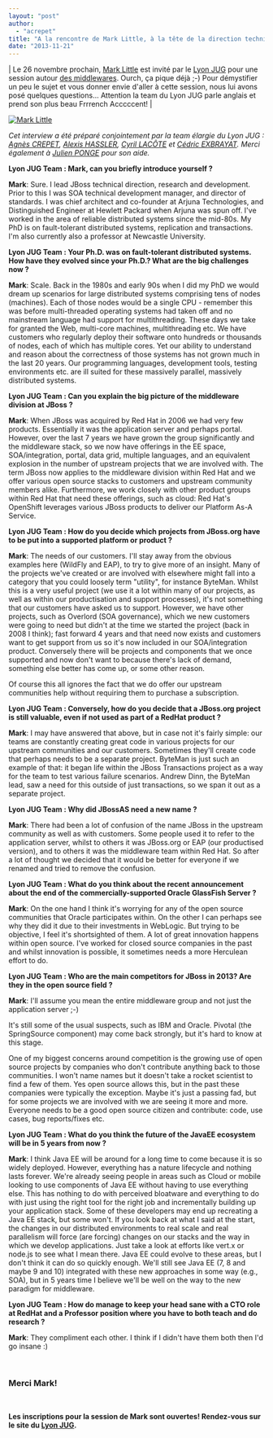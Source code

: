 ```yaml
---
layout: "post"
author: 
  - "acrepet"
title: "A la rencontre de Mark Little, à la tête de la direction technique et de la R&D de JBOSS"
date: "2013-11-21"
---
```


| Le 26 novembre prochain, [Mark Little](https://twitter.com/nmcl) est invité par le [Lyon JUG](http://www.lyonjug.org) pour une session autour [des middlewares](http://www.lyonjug.org/evenements/jboss-middleware). Ourch, ça pique déjà ;-) Pour démystifier un peu le sujet et vous donner envie d'aller à cette session, nous lui avons posé quelques questions... Attention la team du Lyon JUG parle anglais et prend son plus beau Frrrench Acccccent! |

[![Mark Little](/assets/2013/11/2013-11-21-a-la-rencontre-de-mark-little-a-la-tete-de-la-direction-technique-et-de-la-rd-de-jboss/Mark_Little140x140.png)](https://twitter.com/nmcl)

_Cet interview a été préparé conjointement par la team élargie du Lyon JUG : [Agnès CREPET](http://twitter.com/agnes_crepet), [Alexis HASSLER](http://twitter.com/AlexisHassler), [Cyril LACÔTE](http://twitter.com/clacote) et [Cédric EXBRAYAT](http://twitter.com/cedric_exbrayat). Merci également à [Julien PONGE](http://twitter.com/jponge) pour son aide._

**Lyon JUG Team : Mark, can you briefly introduce yourself ?**

**Mark**: Sure. I lead JBoss technical direction, research and development. Prior to this I was SOA technical development manager, and director of standards. I was chief architect and co-founder at Arjuna Technologies, and Distinguished Engineer at Hewlett Packard when Arjuna was spun off. I've worked in the area of reliable distributed systems since the mid-80s. My PhD is on fault-tolerant distributed systems, replication and transactions. I'm also currently also a professor at Newcastle University.

**Lyon JUG Team : Your Ph.D. was on fault-tolerant distributed systems. How have they evolved since your Ph.D.? What are the big challenges now ?**

**Mark**: Scale. Back in the 1980s and early 90s when I did my PhD we would dream up scenarios for large distributed systems comprising tens of nodes (machines). Each of those nodes would be a single CPU - remember this was before multi-threaded operating systems had taken off and no mainstream language had support for multithreading. These days we take for granted the Web, multi-core machines, multithreading etc. We have customers who regularly deploy their software onto hundreds or thousands of nodes, each of which has multiple cores. Yet our ability to understand and reason about the correctness of those systems has not grown much in the last 20 years. Our programming languages, development tools, testing environments etc. are ill suited for these massively parallel, massively distributed systems.

**Lyon JUG Team : Can you explain the big picture of the middleware division at JBoss ?**

**Mark**: When JBoss was acquired by Red Hat in 2006 we had very few products. Essentially it was the application server and perhaps portal. However, over the last 7 years we have grown the group significantly and the middleware stack, so we now have offerings in the EE space, SOA/integration, portal, data grid, multiple languages, and an equivalent explosion in the number of upstream projects that we are involved with. The term JBoss now applies to the middleware division within Red Hat and we offer various open source stacks to customers and upstream community members alike. Furthermore, we work closely with other product groups within Red Hat that need these offerings, such as cloud: Red Hat's OpenShift leverages various JBoss products to deliver our Platform As-A Service.

**Lyon JUG Team : How do you decide which projects from JBoss.org have to be put into a supported platform or product ?**

**Mark**: The needs of our customers. I'll stay away from the obvious examples here (WildFly and EAP), to try to give more of an insight. Many of the projects we've created or are involved with elsewhere might fall into a category that you could loosely term "utility", for instance ByteMan. Whilst this is a very useful project (we use it a lot within many of our projects, as well as within our productisation and support processes), it's not something that our customers have asked us to support. However, we have other projects, such as Overlord (SOA governance), which we new customers were going to need but didn't at the time we started the project (back in 2008 I think); fast forward 4 years and that need now exists and customers want to get support from us so it's now included in our SOA/integration product. Conversely there will be projects and components that we once supported and now don't want to because there's lack of demand, something else better has come up, or some other reason.

Of course this all ignores the fact that we do offer our upstream communities help without requiring them to purchase a subscription.

**Lyon JUG Team : Conversely, how do you decide that a JBoss.org project is still valuable, even if not used as part of a RedHat product ?**

**Mark**: I may have answered that above, but in case not it's fairly simple: our teams are constantly creating great code in various projects for our upstream communities and our customers. Sometimes they'll create code that perhaps needs to be a separate project. ByteMan is just such an example of that: it began life within the JBoss Transactions project as a way for the team to test various failure scenarios. Andrew Dinn, the ByteMan lead, saw a need for this outside of just transactions, so we span it out as a separate project.

**Lyon JUG Team : Why did JBossAS need a new name ?**

**Mark**: There had been a lot of confusion of the name JBoss in the upstream community as well as with customers. Some people used it to refer to the application server, whilst to others it was JBoss.org or EAP (our productised version), and to others it was the middleware team within Red Hat. So after a lot of thought we decided that it would be better for everyone if we renamed and tried to remove the confusion.

**Lyon JUG Team : What do you think about the recent announcement about the end of the commercially-supported Oracle GlassFish Server ?**

**Mark**: On the one hand I think it's worrying for any of the open source communities that Oracle participates within. On the other I can perhaps see why they did it due to their investments in WebLogic. But trying to be objective, I feel it's shortsighted of them. A lot of great innovation happens within open source. I've worked for closed source companies in the past and whilst innovation is possible, it sometimes needs a more Herculean effort to do.

**Lyon JUG Team : Who are the main competitors for JBoss in 2013? Are they in the open source field ?**

**Mark**: I'll assume you mean the entire middleware group and not just the application server ;-)

It's still some of the usual suspects, such as IBM and Oracle. Pivotal (the SpringSource component) may come back strongly, but it's hard to know at this stage.

One of my biggest concerns around competition is the growing use of open source projects by companies who don't contribute anything back to those communities. I won't name names but it doesn't take a rocket scientist to find a few of them. Yes open source allows this, but in the past these companies were typically the exception. Maybe it's just a passing fad, but for some projects we are involved with we are seeing it more and more. Everyone needs to be a good open source citizen and contribute: code, use cases, bug reports/fixes etc.

**Lyon JUG Team : What do you think the future of the JavaEE ecosystem will be in 5 years from now ?**

**Mark**: I think Java EE will be around for a long time to come because it is so widely deployed. However, everything has a nature lifecycle and nothing lasts forever. We're already seeing people in areas such as Cloud or mobile looking to use components of Java EE without having to use everything else. This has nothing to do with perceived bloatware and everything to do with just using the right tool for the right job and incrementally building up your application stack. Some of these developers may end up recreating a Java EE stack, but some won't. If you look back at what I said at the start, the changes in our distributed environments to real scale and real parallelism will force (are forcing) changes on our stacks and the way in which we develop applications. Just take a look at efforts like vert.x or node.js to see what I mean there. Java EE could evolve to these areas, but I don't think it can do so quickly enough. We'll still see Java EE (7, 8 and maybe 9 and 10) integrated with these new approaches in some way (e.g., SOA), but in 5 years time I believe we'll be well on the way to the new paradigm for middleware.

**Lyon JUG Team : How do manage to keep your head sane with a CTO role at RedHat and a Professor position where you have to both teach and do research ?**

**Mark**: They compliment each other. I think if I didn't have them both then I'd go insane :)

 

### **Merci Mark!**

 

**Les inscriptions pour la session de Mark sont ouvertes! Rendez-vous sur le site du [Lyon JUG](http://www.lyonjug.org/evenements/jboss-middleware).**
